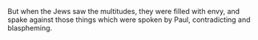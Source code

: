 But when the Jews saw the multitudes, they were filled with envy, and spake against those things which were spoken by Paul, contradicting and blaspheming.
